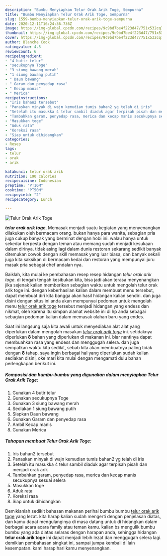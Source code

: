 ```yaml
---
description: "Bumbu Menyiapkan Telur Orak Arik Toge, Sempurna"
title: "Bumbu Menyiapkan Telur Orak Arik Toge, Sempurna"
slug: 1559-bumbu-menyiapkan-telur-orak-arik-toge-sempurna
date: 2020-12-11T16:24:36.736Z
image: https://img-global.cpcdn.com/recipes/9c9bd7be4f223d47/751x532cq70/telur-orak-arik-toge-foto-resep-utama.jpg
thumbnail: https://img-global.cpcdn.com/recipes/9c9bd7be4f223d47/751x532cq70/telur-orak-arik-toge-foto-resep-utama.jpg
cover: https://img-global.cpcdn.com/recipes/9c9bd7be4f223d47/751x532cq70/telur-orak-arik-toge-foto-resep-utama.jpg
author: Blanche Cook
ratingvalue: 4.5
reviewcount: 6
recipeingredient:
- "4 butir telur"
- "secukupnya Toge"
- "3 siung bawang merah"
- "1 siung bawang putih"
- " Daun bawang"
- " Garam dan penyedap rasa"
- " Kecap manis"
- " Merica"
recipeinstructions:
- "Iris bahan2 tersebut"
- "Panaskan minyak di wajn kemudian tumis bahan2 yg telah di iris"
- "Setelah itu masukka 4 telur sambil diaduk agar terpisah pisah dan menjadi orak arik"
- "Tambahkan garam, penyedap rasa, merica dan kecap manis secukupnya sesuai selera"
- "Masukkan toge"
- "Aduk rata"
- "Koreksi rasa"
- "Siap untuk dihidangkan"
categories:
- Resep
tags:
- telur
- orak
- arik

katakunci: telur orak arik 
nutrition: 190 calories
recipecuisine: Indonesian
preptime: "PT16M"
cooktime: "PT50M"
recipeyield: "2"
recipecategory: Lunch

---
```



![Telur Orak Arik Toge](https://img-global.cpcdn.com/recipes/9c9bd7be4f223d47/751x532cq70/telur-orak-arik-toge-foto-resep-utama.jpg)

<b><i>telur orak arik toge</i></b>, Memasak menjadi suatu kegiatan yang menyenangkan dilakukan oleh bermacam orang. bukan hanya para wanita, sebagian pria juga cukup banyak yang berminat dengan hobi ini. walau hanya untuk sekedar berpesta dengan teman atau memang sudah menjadi kesukaan dalam dirinya. tidak asing lagi dalam dunia restoran sekarang sedikit banyak ditemukan cowok dengan skill memasak yang luar biasa, dan banyak sekali juga kita saksikan di bermacam kedai dan restoran yang mempunyai juru masak pria sebagai chef andalan nya.

Baiklah, kita mulai ke pembahasan resep resep hidangan <i>telur orak arik toge</i>. di tengah tengah kesibukan kita, bisa jadi akan terasa menyenangkan jika sejenak kalian memberikan sebagian waktu untuk mengolah telur orak arik toge ini. dengan keberhasilan kalian dalam membuat menu tersebut, dapat membuat diri kita bangga akan hasil hidangan kalian sendiri. dan juga disini dengan situs ini anda akan mempunyai pedoman untuk mengolah menu <u>telur orak arik toge</u> tersebut menjadi hidangan yang endess dan nikmat, oleh karena itu simpan alamat website ini di hp anda sebagai sebagian pedoman kalian dalam memasak olahan baru yang endes.




Saat ini langsung saja kita awali untuk menyediakan alat alat yang diperlukan dalam mengolah masakan <u><i>telur orak arik toge</i></u> ini. setidaknya diperlukan <b>8</b> bahan yang diperlukan di makanan ini. biar nantinya dapat membuahkan rasa yang endess dan menggugah selera. dan juga sempatkan waktu kita sedikit, sebab kita akan membuatnya paling tidak dengan <b>8</b> tahap. saya ingin berbagai hal yang diperlukan sudah kalian sediakan disini, oke mari kita mulai dengan mengamati dulu bahan perlengkapan berikut ini.

<!--inarticleads1-->

##### Komposisi dan bumbu-bumbu yang digunakan dalam menyiapkan Telur Orak Arik Toge:

1. Gunakan 4 butir telur
1. Gunakan secukupnya Toge
1. Gunakan 3 siung bawang merah
1. Sediakan 1 siung bawang putih
1. Siapkan  Daun bawang
1. Gunakan  Garam dan penyedap rasa
1. Ambil  Kecap manis
1. Gunakan  Merica




<!--inarticleads2-->

##### Tahapan membuat Telur Orak Arik Toge:

1. Iris bahan2 tersebut
1. Panaskan minyak di wajn kemudian tumis bahan2 yg telah di iris
1. Setelah itu masukka 4 telur sambil diaduk agar terpisah pisah dan menjadi orak arik
1. Tambahkan garam, penyedap rasa, merica dan kecap manis secukupnya sesuai selera
1. Masukkan toge
1. Aduk rata
1. Koreksi rasa
1. Siap untuk dihidangkan




Demikianlah sedikit bahasan makanan perihal bumbu bumbu <u>telur orak arik toge</u> yang lezat. kita harap kalian sudah mengerti dengan penjelasan diatas, dan kamu dapat mengulanginya di masa datang untuk di hidangkan dalam berbagai acara acara family atau teman kamu. kalian bs mengulik bumbu bumbu yang ada diatas selaras dengan harapan anda, sehingga hidangan <b>telur orak arik toge</b> ini dapat menjadi lebih lezat dan menggugah selera lagi. demikian pembahasan singkat ini, sampai jumpa kembali di lain kesempatan. kami harap hari kamu menyenangkan.
